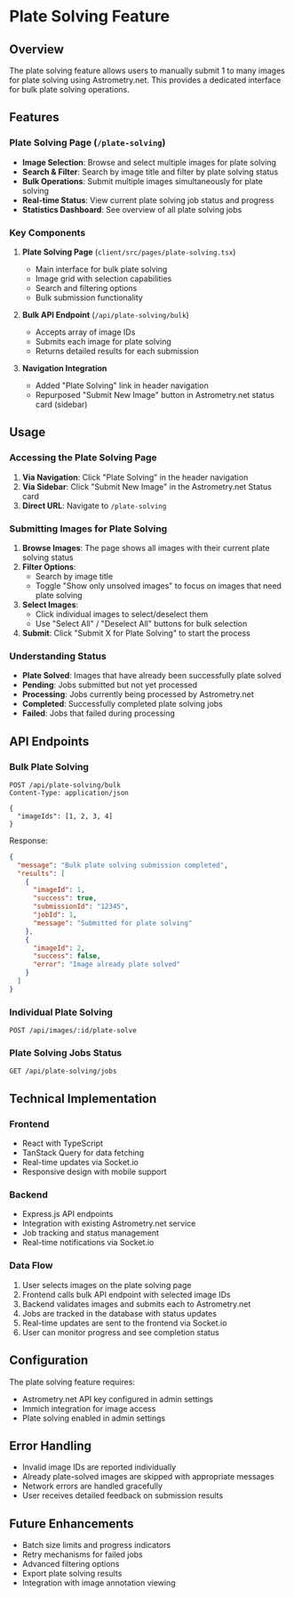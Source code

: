 # Plate Solving Feature

## Overview

The plate solving feature allows users to manually submit 1 to many images for plate solving using Astrometry.net. This provides a dedicated interface for bulk plate solving operations.

## Features

### Plate Solving Page (`/plate-solving`)

- **Image Selection**: Browse and select multiple images for plate solving
- **Search & Filter**: Search by image title and filter by plate solving status
- **Bulk Operations**: Submit multiple images simultaneously for plate solving
- **Real-time Status**: View current plate solving job status and progress
- **Statistics Dashboard**: See overview of all plate solving jobs

### Key Components

1. **Plate Solving Page** (`client/src/pages/plate-solving.tsx`)
   - Main interface for bulk plate solving
   - Image grid with selection capabilities
   - Search and filtering options
   - Bulk submission functionality

2. **Bulk API Endpoint** (`/api/plate-solving/bulk`)
   - Accepts array of image IDs
   - Submits each image for plate solving
   - Returns detailed results for each submission

3. **Navigation Integration**
   - Added "Plate Solving" link in header navigation
   - Repurposed "Submit New Image" button in Astrometry.net status card (sidebar)

## Usage

### Accessing the Plate Solving Page

1. **Via Navigation**: Click "Plate Solving" in the header navigation
2. **Via Sidebar**: Click "Submit New Image" in the Astrometry.net Status card
3. **Direct URL**: Navigate to `/plate-solving`

### Submitting Images for Plate Solving

1. **Browse Images**: The page shows all images with their current plate solving status
2. **Filter Options**:
   - Search by image title
   - Toggle "Show only unsolved images" to focus on images that need plate solving
3. **Select Images**:
   - Click individual images to select/deselect them
   - Use "Select All" / "Deselect All" buttons for bulk selection
4. **Submit**: Click "Submit X for Plate Solving" to start the process

### Understanding Status

- **Plate Solved**: Images that have already been successfully plate solved
- **Pending**: Jobs submitted but not yet processed
- **Processing**: Jobs currently being processed by Astrometry.net
- **Completed**: Successfully completed plate solving jobs
- **Failed**: Jobs that failed during processing

## API Endpoints

### Bulk Plate Solving
```
POST /api/plate-solving/bulk
Content-Type: application/json

{
  "imageIds": [1, 2, 3, 4]
}
```

Response:
```json
{
  "message": "Bulk plate solving submission completed",
  "results": [
    {
      "imageId": 1,
      "success": true,
      "submissionId": "12345",
      "jobId": 1,
      "message": "Submitted for plate solving"
    },
    {
      "imageId": 2,
      "success": false,
      "error": "Image already plate solved"
    }
  ]
}
```

### Individual Plate Solving
```
POST /api/images/:id/plate-solve
```

### Plate Solving Jobs Status
```
GET /api/plate-solving/jobs
```

## Technical Implementation

### Frontend
- React with TypeScript
- TanStack Query for data fetching
- Real-time updates via Socket.io
- Responsive design with mobile support

### Backend
- Express.js API endpoints
- Integration with existing Astrometry.net service
- Job tracking and status management
- Real-time notifications via Socket.io

### Data Flow
1. User selects images on the plate solving page
2. Frontend calls bulk API endpoint with selected image IDs
3. Backend validates images and submits each to Astrometry.net
4. Jobs are tracked in the database with status updates
5. Real-time updates are sent to the frontend via Socket.io
6. User can monitor progress and see completion status

## Configuration

The plate solving feature requires:
- Astrometry.net API key configured in admin settings
- Immich integration for image access
- Plate solving enabled in admin settings

## Error Handling

- Invalid image IDs are reported individually
- Already plate-solved images are skipped with appropriate messages
- Network errors are handled gracefully
- User receives detailed feedback on submission results

## Future Enhancements

- Batch size limits and progress indicators
- Retry mechanisms for failed jobs
- Advanced filtering options
- Export plate solving results
- Integration with image annotation viewing 